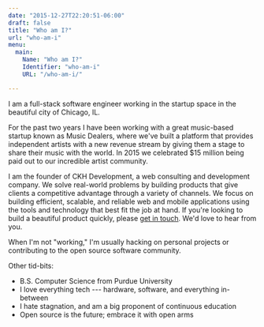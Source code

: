 ```yaml
---
date: "2015-12-27T22:20:51-06:00"
draft: false
title: "Who am I?"
url: "who-am-i"
menu:
  main:
    Name: "Who am I?"
    Identifier: "who-am-i"
    URL: "/who-am-i/"

---
```


I am a full-stack software engineer working in the startup space in the beautiful city of Chicago, IL.

For the past two years I have been working with a great music-based startup known as Music Dealers, where we've built a platform that provides independent artists with a new revenue stream by giving them a stage to share their music with the world.  In 2015 we celebrated $15 million being paid out to our incredible artist community.

I am the founder of CKH Development, a web consulting and development company.  We solve real-world problems by building products that give clients a competitive advantage through a variety of channels.  We focus on building efficient, scalable, and reliable web and mobile applications using the tools and technology that best fit the job at hand. If you're looking to build a beautiful product quickly, please [get in touch](mailto:hi@ckhdev.io).  We'd love to hear from you.

When I'm not "working," I'm usually hacking on personal projects or contributing to the open source software community.

Other tid-bits:

- B.S. Computer Science from Purdue University
- I love everything tech --- hardware, software, and everything in-between
- I hate stagnation, and am a big proponent of continuous education
- Open source is the future; embrace it with open arms
